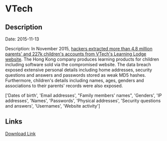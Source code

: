 # VTech

## Description

Date: 2015-11-13

Description:
In November 2015, <a href="http://www.troyhunt.com/2015/11/when-children-are-breached-inside.html" target="_blank" rel="noopener">hackers extracted more than 4.8 million parents' and 227k children's accounts from VTech's Learning Lodge website</a>. The Hong Kong company produces learning products for children including software sold via the compromised website. The data breach exposed extensive personal details including home addresses, security questions and answers and passwords stored as weak MD5 hashes. Furthermore, children's details including names, ages, genders and associations to their parents' records were also exposed.


['Dates of birth', 'Email addresses', "Family members' names", 'Genders', 'IP addresses', 'Names', 'Passwords', 'Physical addresses', 'Security questions and answers', 'Usernames', 'Website activity']

## Links

[Download Link](https://link-to.net/1229997/417.8356788971672/dynamic/?r=aHR0cHM6Ly93d3cubWVkaWFmaXJlLmNvbS92aWV3Lzc3MnFkYkVRZzNTTzdNaS92dGVjaGRhLmNvbS9maWxl)